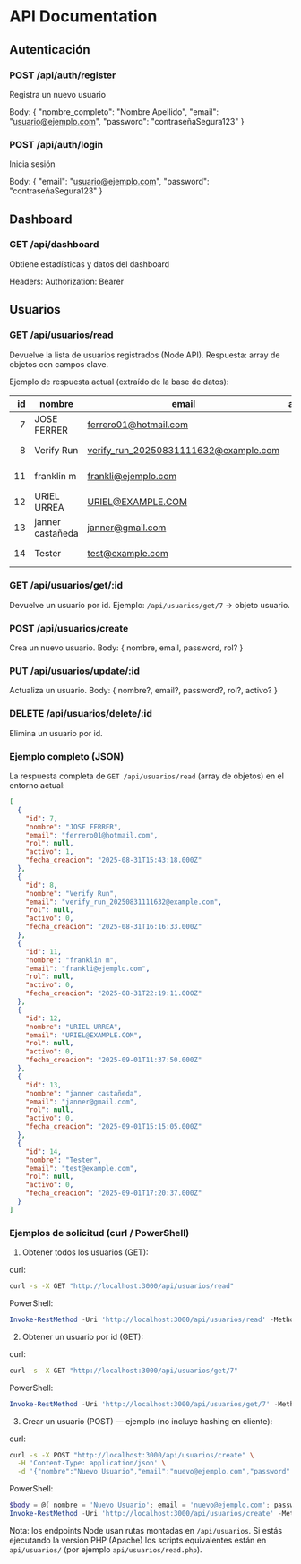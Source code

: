 # API Documentation

## Autenticación

### POST /api/auth/register
Registra un nuevo usuario

Body:
{
  "nombre_completo": "Nombre Apellido",
  "email": "usuario@ejemplo.com",
  "password": "contraseñaSegura123"
}

### POST /api/auth/login
Inicia sesión

Body:
{
  "email": "usuario@ejemplo.com",
  "password": "contraseñaSegura123"
}

## Dashboard

### GET /api/dashboard
Obtiene estadísticas y datos del dashboard

Headers:
Authorization: Bearer <token>

## Usuarios

### GET /api/usuarios/read
Devuelve la lista de usuarios registrados (Node API). Respuesta: array de objetos con campos clave.

Ejemplo de respuesta actual (extraído de la base de datos):

| id | nombre | email | activo | fecha_creacion |
|---:|--------|-------|:------:|----------------|
| 7  | JOSE FERRER | ferrero01@hotmail.com | 1 | 2025-08-31T15:43:18.000Z |
| 8  | Verify Run | verify_run_20250831111632@example.com | 0 | 2025-08-31T16:16:33.000Z |
| 11 | franklin m | frankli@ejemplo.com | 0 | 2025-08-31T22:19:11.000Z |
| 12 | URIEL URREA | URIEL@EXAMPLE.COM | 0 | 2025-09-01T11:37:50.000Z |
| 13 | janner castañeda | janner@gmail.com | 0 | 2025-09-01T15:15:05.000Z |
| 14 | Tester | test@example.com | 0 | 2025-09-01T17:20:37.000Z |

### GET /api/usuarios/get/:id
Devuelve un usuario por id. Ejemplo: `/api/usuarios/get/7` → objeto usuario.

### POST /api/usuarios/create
Crea un nuevo usuario. Body: { nombre, email, password, rol? }

### PUT /api/usuarios/update/:id
Actualiza un usuario. Body: { nombre?, email?, password?, rol?, activo? }

### DELETE /api/usuarios/delete/:id
Elimina un usuario por id.

### Ejemplo completo (JSON)
La respuesta completa de `GET /api/usuarios/read` (array de objetos) en el entorno actual:

```json
[
  {
    "id": 7,
    "nombre": "JOSE FERRER",
    "email": "ferrero01@hotmail.com",
    "rol": null,
    "activo": 1,
    "fecha_creacion": "2025-08-31T15:43:18.000Z"
  },
  {
    "id": 8,
    "nombre": "Verify Run",
    "email": "verify_run_20250831111632@example.com",
    "rol": null,
    "activo": 0,
    "fecha_creacion": "2025-08-31T16:16:33.000Z"
  },
  {
    "id": 11,
    "nombre": "franklin m",
    "email": "frankli@ejemplo.com",
    "rol": null,
    "activo": 0,
    "fecha_creacion": "2025-08-31T22:19:11.000Z"
  },
  {
    "id": 12,
    "nombre": "URIEL URREA",
    "email": "URIEL@EXAMPLE.COM",
    "rol": null,
    "activo": 0,
    "fecha_creacion": "2025-09-01T11:37:50.000Z"
  },
  {
    "id": 13,
    "nombre": "janner castañeda",
    "email": "janner@gmail.com",
    "rol": null,
    "activo": 0,
    "fecha_creacion": "2025-09-01T15:15:05.000Z"
  },
  {
    "id": 14,
    "nombre": "Tester",
    "email": "test@example.com",
    "rol": null,
    "activo": 0,
    "fecha_creacion": "2025-09-01T17:20:37.000Z"
  }
]
```

### Ejemplos de solicitud (curl / PowerShell)

1) Obtener todos los usuarios (GET):

curl:

```bash
curl -s -X GET "http://localhost:3000/api/usuarios/read"
```

PowerShell:

```powershell
Invoke-RestMethod -Uri 'http://localhost:3000/api/usuarios/read' -Method GET
```

2) Obtener un usuario por id (GET):

curl:

```bash
curl -s -X GET "http://localhost:3000/api/usuarios/get/7"
```

PowerShell:

```powershell
Invoke-RestMethod -Uri 'http://localhost:3000/api/usuarios/get/7' -Method GET
```

3) Crear un usuario (POST) — ejemplo (no incluye hashing en cliente):

curl:

```bash
curl -s -X POST "http://localhost:3000/api/usuarios/create" \
  -H 'Content-Type: application/json' \
  -d '{"nombre":"Nuevo Usuario","email":"nuevo@ejemplo.com","password":"MiPass123"}'
```

PowerShell:

```powershell
$body = @{ nombre = 'Nuevo Usuario'; email = 'nuevo@ejemplo.com'; password = 'MiPass123' } | ConvertTo-Json
Invoke-RestMethod -Uri 'http://localhost:3000/api/usuarios/create' -Method Post -Body $body -ContentType 'application/json'
```

Nota: los endpoints Node usan rutas montadas en `/api/usuarios`. Si estás ejecutando la versión PHP (Apache) los scripts equivalentes están en `api/usuarios/` (por ejemplo `api/usuarios/read.php`).